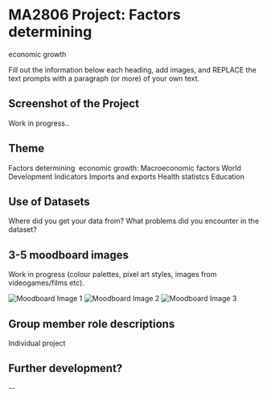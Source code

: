 # MA2806 Project: Factors determining ​
economic growth

Fill out the information below each heading, add images, and REPLACE the text prompts 
with a paragraph (or more) of your own text. 

## Screenshot of the Project

Work in progress..

## Theme

Factors determining ​
economic growth:
Macroeconomic factors
World Development Indicators
Imports and exports
Health statistcs
Education

## Use of Datasets

Where did you get your data from? 
What problems did you encounter in the dataset?

## 3-5 moodboard images

Work in progress
(colour palettes, pixel art styles, images from videogames/films etc).

![Moodboard Image 1](PASTE_IMAGE_URL_INSIDE_BRACKETS_HERE)
![Moodboard Image 2](PASTE_IMAGE_URL_INSIDE_BRACKETS_HERE)
![Moodboard Image 3](PASTE_IMAGE_URL_INSIDE_BRACKETS_HERE)

## Group member role descriptions
Individual project

## Further development?

--
